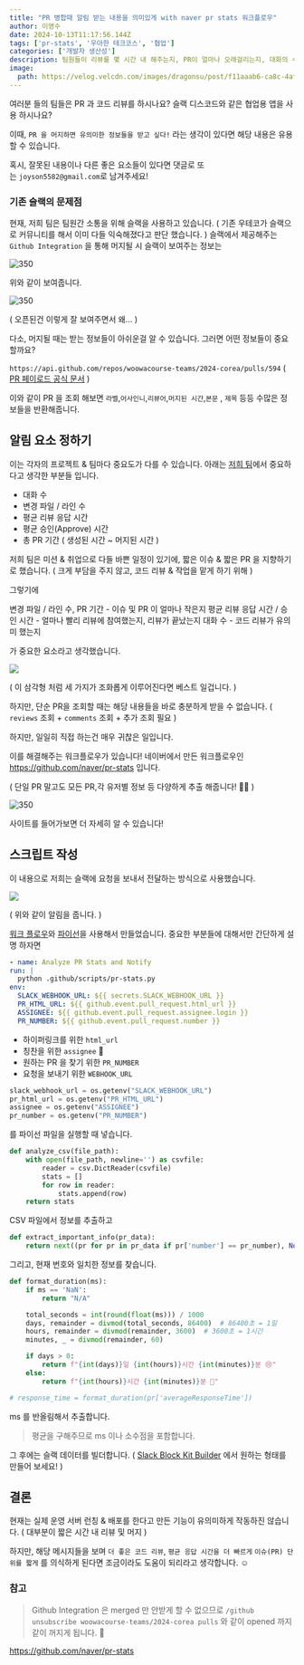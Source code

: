 ```yaml
---
title: "PR 병합때 알림 받는 내용을 의미있게 with naver pr stats 워크플로우"
author: 이영수
date: 2024-10-13T11:17:56.144Z
tags: ['pr-stats', '우아한 테크코스', '협업']
categories: ['개발자 생산성']
description: 팀원들이 리뷰를 몇 시간 내 해주는지, PR이 얼마나 오래걸리는지, 대화의 수, 파일 / 라인이 얼마나 변했는지 궁금한 당신이라면
image:
  path: https://velog.velcdn.com/images/dragonsu/post/f11aaab6-ca8c-4af0-a646-8eab04247a19/image.svg
---
```

여러분 들의 팀들은 PR 과 코드 리뷰를 하시나요?
슬랙 디스코드와 같은 협업용 앱을 사용 하시나요?

이때, `PR 을 머지하면 유의미한 정보들을 받고 싶다!` 라는 생각이 있다면
해당 내용은 유용할 수 있습니다.

혹시, 잘못된 내용이나 다른 좋은 요소들이 있다면 댓글로 또는 `joyson5582@gmail.com`로 남겨주세요!

### 기존 슬랙의 문제점

현재, 저희 팀은 팀원간 소통을 위해 슬랙을 사용하고 있습니다.
( 기존 우테코가 슬랙으로 커뮤니티를 해서 이미 다들 익숙해졌다고 판단 했습니다. )
슬랙에서 제공해주는 `Github Integration`  을 통해 머지될 시 슬랙이 보여주는 정보는

![350](https://i.imgur.com/z6kCQ0k.png)

위와 같이 보여줍니다.

![350](https://i.imgur.com/qpd6Xqb.png)

( 오픈된건 이렇게 잘 보여주면서 왜... )

다소, 머지될 때는 받는 정보들이 아쉬운걸 알 수 있습니다.
그러면 어떤 정보들이 중요할까요?

`https://api.github.com/repos/woowacourse-teams/2024-corea/pulls/594`
( [PR 페이로드 공식 문서](https://docs.github.com/en/rest/pulls/pulls?apiVersion=2022-11-28#get-a-pull-request) )

이와 같이 PR 을 조회 해보면 `라벨`,`어사인니`,`리뷰어`,`머지된 시간`,`본문` , `제목` 등등 수많은 정보들을 반환해줍니다.

## 알림 요소 정하기

이는 각자의 프로젝트 & 팀마다 중요도가 다를 수 있습니다.
아래는 [저희 팀](https://github.com/woowacourse-teams/2024-corea)에서 중요하다고 생각한 부분들 입니다.

- 대화 수
- 변경 파일 / 라인 수
- 평균 리뷰 응답 시간 
- 평균 승인(Approve) 시간
- 총 PR 기간 ( 생성된 시간 ~ 머지된 시간 )

저희 팀은 미션 & 취업으로 다들 바쁜 일정이 있기에, 짧은 이슈 & 짧은 PR 을 지향하기로 했습니다.
( 크게 부담을 주지 않고, 코드 리뷰 & 작업을 맡게 하기 위해 )

그렇기에 

변경 파일 / 라인 수, PR 기간 - 이슈 및 PR 이 얼마나 작은지
평균 리뷰 응답 시간 / 승인 시간 - 얼마나 빨리 리뷰에 참여했는지, 리뷰가 끝났는지
대화 수 - 코드 리뷰가 유의미 했는지

가 중요한 요소라고 생각했습니다.

![](https://i.imgur.com/ZwaYPll.png)

( 이 삼각형 처럼 세 가지가 조화롭게 이루어진다면 베스트 일겁니다. )

하지만, 단순 PR을 조회할 때는 해당 내용들을 바로 충분하게 받을 수 없습니다.
( `reviews` 조회 + `comments` 조회 + 추가 조회 필요 )

하지만, 일일히 직접 하는건 매우 귀찮은 일입니다.

이를 해결해주는 워크플로우가 있습니다!
네이버에서 만든 워크플로우인 https://github.com/naver/pr-stats 입니다.

( 단일 PR 말고도 모든 PR,각 유저별 정보 등 다양하게 추출 해줍니다! 🙂🙂 )

![350](https://i.imgur.com/ncrAkAn.png)

사이트를 들어가보면 더 자세히 알 수 있습니다!

## 스크립트 작성

이 내용으로 저희는 슬랙에 요청을 보내서 전달하는 방식으로 사용했습니다.

![](https://i.imgur.com/ZCryN1z.png)

( 위와 같이 알림을 줍니다. )

[워크 플로우](https://github.com/woowacourse-teams/2024-corea/blob/develop/.github/workflows/pr-stats.yml)와 [파이선](https://github.com/woowacourse-teams/2024-corea/blob/develop/.github/scripts/pr-stats.py)을 사용해서 만들었습니다.
중요한 부분들에 대해서만 간단하게 설명 하자면

```yml
- name: Analyze PR Stats and Notify
run: |
  python .github/scripts/pr-stats.py
env:
  SLACK_WEBHOOK_URL: ${{ secrets.SLACK_WEBHOOK_URL }}
  PR_HTML_URL: ${{ github.event.pull_request.html_url }}
  ASSIGNEE: ${{ github.event.pull_request.assignee.login }}
  PR_NUMBER: ${{ github.event.pull_request.number }}
```

- 하이퍼링크를 위한 `html_url`
- 칭찬을 위한 `assignee` 🙂
- 원하는 PR 을 찾기 위한 `PR_NUMBER`
- 요청을 보내기 위한 `WEBHOOK_URL`

```python
slack_webhook_url = os.getenv("SLACK_WEBHOOK_URL")
pr_html_url = os.getenv("PR_HTML_URL")
assignee = os.getenv("ASSIGNEE")
pr_number = os.getenv("PR_NUMBER")
```

를 파이선 파일을 실행할 때 넣습니다.

```python
def analyze_csv(file_path):
    with open(file_path, newline='') as csvfile:
        reader = csv.DictReader(csvfile)
        stats = []
        for row in reader:
            stats.append(row)
    return stats
```

CSV 파일에서 정보를 추출하고

```python
def extract_important_info(pr_data):
    return next((pr for pr in pr_data if pr['number'] == pr_number), None)
```

그리고, 현재 번호와 일치한 정보를 찾습니다.

```python
def format_duration(ms):
    if ms == 'NaN':
        return "N/A"

    total_seconds = int(round(float(ms))) / 1000
    days, remainder = divmod(total_seconds, 86400)  # 86400초 = 1일
    hours, remainder = divmod(remainder, 3600)  # 3600초 = 1시간
    minutes, _ = divmod(remainder, 60)

    if days > 0:
        return f"{int(days)}일 {int(hours)}시간 {int(minutes)}분 😢"
    else:
        return f"{int(hours)}시간 {int(minutes)}분 🙂"

# response_time = format_duration(pr['averageResponseTime'])
```

ms 를 반올림해서 추출합니다.
> 평균을 구해주므로 ms 이나 소수점을 포함합니다.

그 후에는 슬랙 데이터를 빌더합니다.
( [Slack Block Kit Builder](https://app.slack.com/block-kit-builder/) 에서 원하는 형태를 만들어 보세요! )

## 결론

현재는 실제 운영 서버 런칭 & 배포를 한다고
만든 기능이 유의미하게 작동하진 않습니다. ( 대부분이 짧은 시간 내 리뷰 및 머지 )

하지만, 해당 메시지들을 보며 
`더 좋은 코드 리뷰`, `평균 응답 시간을 더 빠르게` `이슈(PR) 단위를 짧게` 를 의식하게 된다면
조금이라도 도움이 되리라고 생각합니다. ☺️

### 참고

> Github Integration 은 merged 만 안받게 할 수 없으므로
`/github unsubscribe woowacourse-teams/2024-corea pulls` 와 같이 opened 까지 같이 꺼지게 됩니다. 🥲

https://github.com/naver/pr-stats
